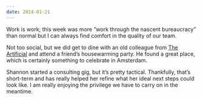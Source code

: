 ```yaml
---
date: 2024-01-21
---
```


Work is work; this week was more “work through the nascent bureaucracy” than normal but I can always find comfort in the quality of our team.

Not too social, but we did get to dine with an old colleague from [The Artificial](/projects/the-artificial/) and attend a friend’s housewarming party. He found a great place, which is certainly something to celebrate in Amsterdam.

Shannon started a consulting gig, but it’s pretty tactical. Thankfully, that’s short-term and has really helped her refine what her ideal next steps could look like. I am really enjoying the privilege we have to carry on in the meantime.
